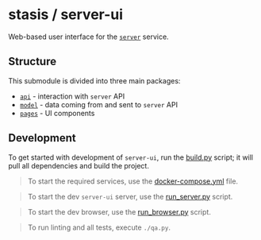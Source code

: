 # stasis / server-ui

Web-based user interface for the [`server`](../server) service.

## Structure

This submodule is divided into three main packages:

* [`api`](./lib/api) - interaction with `server` API
* [`model`](./lib/model) - data coming from and sent to `server` API
* [`pages`](./lib/pages) - UI components

## Development

To get started with development of `server-ui`, run the [build.py](./deployment/dev/build.py) script; it will pull
all dependencies and build the project.

> To start the required services, use the [docker-compose.yml](./deployment/dev/docker-compose.yml) file.

> To start the dev `server-ui` server, use the [run_server.py](./deployment/dev/run_server.py) script.

> To start the dev browser, use the [run_browser.py](./deployment/dev/run_browser.py) script.

> To run linting and all tests, execute `./qa.py`.
